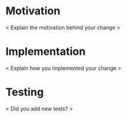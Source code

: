 # Motivation
< Explain the motivation behind your change >

# Implementation
< Explain how you implemented your change >

# Testing
< Did you add new tests? >
